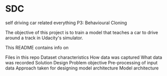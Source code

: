 # SDC
self driving car related everything
P3: Behavioural Cloning

The objective of this project is to train a model that teaches a car to drive around a track in Udacity's simulator.

This README contains info on

Files in this repo
    Dataset characteristics
        How data was captured
        What data was recorded
    Solution Design
        Problem objective
        Pre-processing of input data
        Approach taken for designing model architecture
    Model architecture
